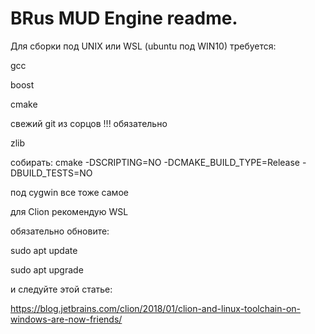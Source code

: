 # BRus MUD Engine readme.
Для сборки под UNIX или WSL  (ubuntu под WIN10) требуется:

gcc

boost

cmake

свежий git из сорцов !!! обязательно

zlib

собирать: cmake -DSCRIPTING=NO -DCMAKE_BUILD_TYPE=Release -DBUILD_TESTS=NO

под cygwin все тоже самое

для Clion рекомендую WSL

обязательно обновите:

sudo apt update

sudo apt upgrade

и следуйте этой статье:

https://blog.jetbrains.com/clion/2018/01/clion-and-linux-toolchain-on-windows-are-now-friends/
